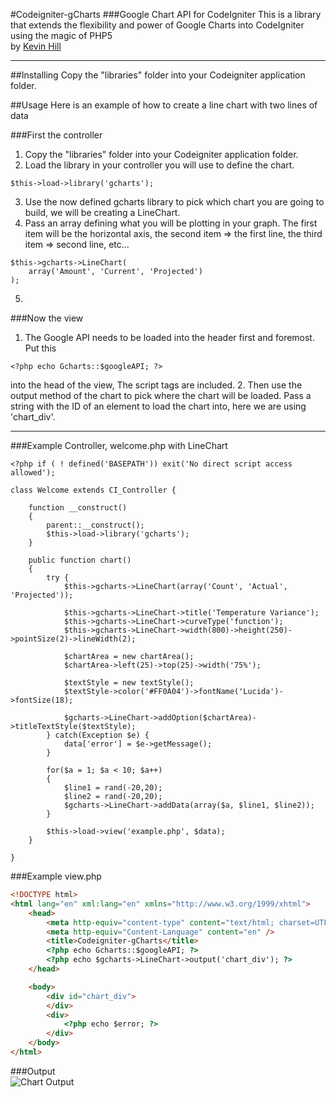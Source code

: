 #Codeigniter-gCharts
###Google Chart API for CodeIgniter
This is a library that extends the flexibility and power of Google Charts into CodeIgniter using the magic of PHP5  
by [Kevin Hill](http://khilldesigns.site11.com)

 - - -

##Installing
Copy the "libraries" folder into your Codeigniter application folder.

##Usage
Here is an example of how to create a line chart with two lines of data

###First the controller
1. Copy the "libraries" folder into your Codeigniter application folder.
2. Load the library in your controller you will use to define the chart.  
```
$this->load->library('gcharts');
```
3. Use the now defined gcharts library to pick which chart you are going to build, we will be creating a LineChart.
4. Pass an array defining what you will be plotting in your graph. The first item will be the horizontal axis, the second item => the first line, the third item => second line, etc...  
```
$this->gcharts->LineChart(
    array('Amount', 'Current', 'Projected')
);
```
5. 


###Now the view
1. The Google API needs to be loaded into the header first and foremost. Put this
```
<?php echo Gcharts::$googleAPI; ?>
```
into the head of the view, The script tags are included.
2. Then use the output method of the chart to pick where the chart will be loaded. Pass a string with the ID of an element to load the chart into, here we are using 'chart_div'.

 - - -

###Example Controller, welcome.php with LineChart  
```
<?php if ( ! defined('BASEPATH')) exit('No direct script access allowed');

class Welcome extends CI_Controller {

    function __construct()
    {
        parent::__construct();
        $this->load->library('gcharts');
    }

    public function chart()
    {
        try {
            $this->gcharts->LineChart(array('Count', 'Actual', 'Projected'));

            $this->gcharts->LineChart->title('Temperature Variance');
            $this->gcharts->LineChart->curveType('function');
            $this->gcharts->LineChart->width(800)->height(250)->pointSize(2)->lineWidth(2);

            $chartArea = new chartArea();
            $chartArea->left(25)->top(25)->width('75%');

            $textStyle = new textStyle();
            $textStyle->color('#FF0A04')->fontName('Lucida')->fontSize(18);

            $gcharts->LineChart->addOption($chartArea)->titleTextStyle($textStyle);
        } catch(Exception $e) {
            data['error'] = $e->getMessage();
        }

        for($a = 1; $a < 10; $a++)
        {
            $line1 = rand(-20,20);
            $line2 = rand(-20,20);
            $gcharts->LineChart->addData(array($a, $line1, $line2));
        }

        $this->load->view('example.php', $data);
    }
    
}
```


###Example view.php
```html
<!DOCTYPE html>
<html lang="en" xml:lang="en" xmlns="http://www.w3.org/1999/xhtml">
    <head>
        <meta http-equiv="content-type" content="text/html; charset=UTF-8" />
        <meta http-equiv="Content-Language" content="en" />
        <title>Codeigniter-gCharts</title>
        <?php echo Gcharts::$googleAPI; ?>
        <?php echo $gcharts->LineChart->output('chart_div'); ?>
    </head>

    <body>
        <div id="chart_div">
        </div>
        <div>
            <?php echo $error; ?>
        </div>
    </body>
</html>
```

###Output  
![Chart Output](http://i.imgur.com/Eojy0zu.png)